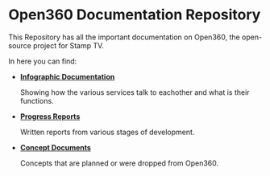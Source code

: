 # Open360 Documentation Repository

This Repository has all the important documentation on Open360, the open-source project for Stamp TV.

In here you can find:

- [**Infographic Documentation**](graphic_docs/README.md)

  Showing how the various services talk to eachother and what is their functions.

- [**Progress Reports**](progress_docs/README.md)

  Written reports from various stages of development.

- [**Concept Documents**](concept_docs/README.md)

  Concepts that are planned or were dropped from Open360.
